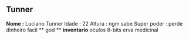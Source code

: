 Tunner
-----------


**Nome :** Luciano Tunner
Idade : 22
Altura : ngm sabe
Super poder : perde dinheiro facil
** god **
**inventario**
oculos 8-bits
erva medicinal 